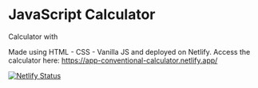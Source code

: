 # JavaScript Calculator
Calculator with 

Made using HTML - CSS - Vanilla JS and deployed on Netlify.
Access the calculator here: https://app-conventional-calculator.netlify.app/

[![Netlify Status](https://api.netlify.com/api/v1/badges/536be557-251d-4ca9-b2f9-e531322dee8b/deploy-status)](https://app.netlify.com/sites/app-conventional-calculator/deploys)